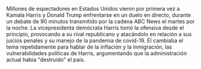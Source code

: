 Millones de espectadores en Estados Unidos vieron por primera vez a 
Kamala Harris y Donald Trump enfrentarse en un duelo en directo, durante 
un debate de 90 minutos transmitido por la cadena ABC News el martes por 
la noche. La vicepresidenta demócrata Harris tomó la ofensiva desde el principio, provocando a su rival republicano y atacándolo en 
relación a sus juicios penales y su manejo de la pandemia de covid-19.
Él cambiaba el tema repetidamente para hablar de la inflación y la inmigración, las vulnerabilidades políticas de Harris, argumentando 
que la administración actual había "destruido" el país.